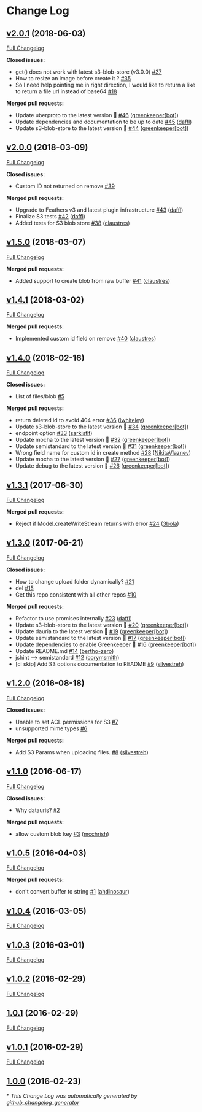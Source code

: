 # Change Log

## [v2.0.1](https://github.com/feathersjs-ecosystem/feathers-blob/tree/v2.0.1) (2018-06-03)
[Full Changelog](https://github.com/feathersjs-ecosystem/feathers-blob/compare/v2.0.0...v2.0.1)

**Closed issues:**

- get\(\) does not work with latest s3-blob-store \(v3.0.0\) [\#37](https://github.com/feathersjs-ecosystem/feathers-blob/issues/37)
- How to resize an image before create it ?  [\#35](https://github.com/feathersjs-ecosystem/feathers-blob/issues/35)
- So I need help pointing me in right direction, I would like to return a like to return a file url instead of base64 [\#18](https://github.com/feathersjs-ecosystem/feathers-blob/issues/18)

**Merged pull requests:**

- Update uberproto to the latest version 🚀 [\#46](https://github.com/feathersjs-ecosystem/feathers-blob/pull/46) ([greenkeeper[bot]](https://github.com/apps/greenkeeper))
- Update dependencies and documentation to be up to date [\#45](https://github.com/feathersjs-ecosystem/feathers-blob/pull/45) ([daffl](https://github.com/daffl))
- Update s3-blob-store to the latest version 🚀 [\#44](https://github.com/feathersjs-ecosystem/feathers-blob/pull/44) ([greenkeeper[bot]](https://github.com/apps/greenkeeper))

## [v2.0.0](https://github.com/feathersjs-ecosystem/feathers-blob/tree/v2.0.0) (2018-03-09)
[Full Changelog](https://github.com/feathersjs-ecosystem/feathers-blob/compare/v1.5.0...v2.0.0)

**Closed issues:**

- Custom ID not returned on remove [\#39](https://github.com/feathersjs-ecosystem/feathers-blob/issues/39)

**Merged pull requests:**

- Upgrade to Feathers v3 and latest plugin infrastructure [\#43](https://github.com/feathersjs-ecosystem/feathers-blob/pull/43) ([daffl](https://github.com/daffl))
- Finalize S3 tests [\#42](https://github.com/feathersjs-ecosystem/feathers-blob/pull/42) ([daffl](https://github.com/daffl))
- Added tests for S3 blob store [\#38](https://github.com/feathersjs-ecosystem/feathers-blob/pull/38) ([claustres](https://github.com/claustres))

## [v1.5.0](https://github.com/feathersjs-ecosystem/feathers-blob/tree/v1.5.0) (2018-03-07)
[Full Changelog](https://github.com/feathersjs-ecosystem/feathers-blob/compare/v1.4.1...v1.5.0)

**Merged pull requests:**

- Added support to create blob from raw buffer [\#41](https://github.com/feathersjs-ecosystem/feathers-blob/pull/41) ([claustres](https://github.com/claustres))

## [v1.4.1](https://github.com/feathersjs-ecosystem/feathers-blob/tree/v1.4.1) (2018-03-02)
[Full Changelog](https://github.com/feathersjs-ecosystem/feathers-blob/compare/v1.4.0...v1.4.1)

**Merged pull requests:**

- Implemented custom id field on remove [\#40](https://github.com/feathersjs-ecosystem/feathers-blob/pull/40) ([claustres](https://github.com/claustres))

## [v1.4.0](https://github.com/feathersjs-ecosystem/feathers-blob/tree/v1.4.0) (2018-02-16)
[Full Changelog](https://github.com/feathersjs-ecosystem/feathers-blob/compare/v1.3.1...v1.4.0)

**Closed issues:**

- List of files/blob [\#5](https://github.com/feathersjs-ecosystem/feathers-blob/issues/5)

**Merged pull requests:**

- return deleted id to avoid 404 error [\#36](https://github.com/feathersjs-ecosystem/feathers-blob/pull/36) ([lwhiteley](https://github.com/lwhiteley))
- Update s3-blob-store to the latest version 🚀 [\#34](https://github.com/feathersjs-ecosystem/feathers-blob/pull/34) ([greenkeeper[bot]](https://github.com/apps/greenkeeper))
- endpoint option [\#33](https://github.com/feathersjs-ecosystem/feathers-blob/pull/33) ([sarkistlt](https://github.com/sarkistlt))
- Update mocha to the latest version 🚀 [\#32](https://github.com/feathersjs-ecosystem/feathers-blob/pull/32) ([greenkeeper[bot]](https://github.com/apps/greenkeeper))
- Update semistandard to the latest version 🚀 [\#31](https://github.com/feathersjs-ecosystem/feathers-blob/pull/31) ([greenkeeper[bot]](https://github.com/apps/greenkeeper))
- Wrong field name for custom id in create method [\#28](https://github.com/feathersjs-ecosystem/feathers-blob/pull/28) ([NikitaVlaznev](https://github.com/NikitaVlaznev))
- Update mocha to the latest version 🚀 [\#27](https://github.com/feathersjs-ecosystem/feathers-blob/pull/27) ([greenkeeper[bot]](https://github.com/apps/greenkeeper))
- Update debug to the latest version 🚀 [\#26](https://github.com/feathersjs-ecosystem/feathers-blob/pull/26) ([greenkeeper[bot]](https://github.com/apps/greenkeeper))

## [v1.3.1](https://github.com/feathersjs-ecosystem/feathers-blob/tree/v1.3.1) (2017-06-30)
[Full Changelog](https://github.com/feathersjs-ecosystem/feathers-blob/compare/v1.3.0...v1.3.1)

**Merged pull requests:**

- Reject if Model.createWriteStream returns with error [\#24](https://github.com/feathersjs-ecosystem/feathers-blob/pull/24) ([3bola](https://github.com/3bola))

## [v1.3.0](https://github.com/feathersjs-ecosystem/feathers-blob/tree/v1.3.0) (2017-06-21)
[Full Changelog](https://github.com/feathersjs-ecosystem/feathers-blob/compare/v1.2.0...v1.3.0)

**Closed issues:**

- How to change upload folder dynamically? [\#21](https://github.com/feathersjs-ecosystem/feathers-blob/issues/21)
- del [\#15](https://github.com/feathersjs-ecosystem/feathers-blob/issues/15)
- Get this repo consistent with all other repos [\#10](https://github.com/feathersjs-ecosystem/feathers-blob/issues/10)

**Merged pull requests:**

- Refactor to use promises internally [\#23](https://github.com/feathersjs-ecosystem/feathers-blob/pull/23) ([daffl](https://github.com/daffl))
- Update s3-blob-store to the latest version 🚀 [\#20](https://github.com/feathersjs-ecosystem/feathers-blob/pull/20) ([greenkeeper[bot]](https://github.com/apps/greenkeeper))
- Update dauria to the latest version 🚀 [\#19](https://github.com/feathersjs-ecosystem/feathers-blob/pull/19) ([greenkeeper[bot]](https://github.com/apps/greenkeeper))
- Update semistandard to the latest version 🚀 [\#17](https://github.com/feathersjs-ecosystem/feathers-blob/pull/17) ([greenkeeper[bot]](https://github.com/apps/greenkeeper))
- Update dependencies to enable Greenkeeper 🌴 [\#16](https://github.com/feathersjs-ecosystem/feathers-blob/pull/16) ([greenkeeper[bot]](https://github.com/apps/greenkeeper))
- Update README.md [\#14](https://github.com/feathersjs-ecosystem/feathers-blob/pull/14) ([bertho-zero](https://github.com/bertho-zero))
- jshint —\> semistandard [\#12](https://github.com/feathersjs-ecosystem/feathers-blob/pull/12) ([corymsmith](https://github.com/corymsmith))
- \[ci skip\] Add S3 options documentation to README [\#9](https://github.com/feathersjs-ecosystem/feathers-blob/pull/9) ([silvestreh](https://github.com/silvestreh))

## [v1.2.0](https://github.com/feathersjs-ecosystem/feathers-blob/tree/v1.2.0) (2016-08-18)
[Full Changelog](https://github.com/feathersjs-ecosystem/feathers-blob/compare/v1.1.0...v1.2.0)

**Closed issues:**

- Unable to set ACL permissions for S3 [\#7](https://github.com/feathersjs-ecosystem/feathers-blob/issues/7)
- unsupported mime types [\#6](https://github.com/feathersjs-ecosystem/feathers-blob/issues/6)

**Merged pull requests:**

- Add S3 Params when uploading files. [\#8](https://github.com/feathersjs-ecosystem/feathers-blob/pull/8) ([silvestreh](https://github.com/silvestreh))

## [v1.1.0](https://github.com/feathersjs-ecosystem/feathers-blob/tree/v1.1.0) (2016-06-17)
[Full Changelog](https://github.com/feathersjs-ecosystem/feathers-blob/compare/v1.0.5...v1.1.0)

**Closed issues:**

- Why datauris? [\#2](https://github.com/feathersjs-ecosystem/feathers-blob/issues/2)

**Merged pull requests:**

- allow custom blob key [\#3](https://github.com/feathersjs-ecosystem/feathers-blob/pull/3) ([mcchrish](https://github.com/mcchrish))

## [v1.0.5](https://github.com/feathersjs-ecosystem/feathers-blob/tree/v1.0.5) (2016-04-03)
[Full Changelog](https://github.com/feathersjs-ecosystem/feathers-blob/compare/v1.0.4...v1.0.5)

**Merged pull requests:**

- don't convert buffer to string [\#1](https://github.com/feathersjs-ecosystem/feathers-blob/pull/1) ([ahdinosaur](https://github.com/ahdinosaur))

## [v1.0.4](https://github.com/feathersjs-ecosystem/feathers-blob/tree/v1.0.4) (2016-03-05)
[Full Changelog](https://github.com/feathersjs-ecosystem/feathers-blob/compare/v1.0.3...v1.0.4)

## [v1.0.3](https://github.com/feathersjs-ecosystem/feathers-blob/tree/v1.0.3) (2016-03-01)
[Full Changelog](https://github.com/feathersjs-ecosystem/feathers-blob/compare/v1.0.2...v1.0.3)

## [v1.0.2](https://github.com/feathersjs-ecosystem/feathers-blob/tree/v1.0.2) (2016-02-29)
[Full Changelog](https://github.com/feathersjs-ecosystem/feathers-blob/compare/1.0.1...v1.0.2)

## [1.0.1](https://github.com/feathersjs-ecosystem/feathers-blob/tree/1.0.1) (2016-02-29)
[Full Changelog](https://github.com/feathersjs-ecosystem/feathers-blob/compare/v1.0.1...1.0.1)

## [v1.0.1](https://github.com/feathersjs-ecosystem/feathers-blob/tree/v1.0.1) (2016-02-29)
[Full Changelog](https://github.com/feathersjs-ecosystem/feathers-blob/compare/1.0.0...v1.0.1)

## [1.0.0](https://github.com/feathersjs-ecosystem/feathers-blob/tree/1.0.0) (2016-02-23)


\* *This Change Log was automatically generated by [github_changelog_generator](https://github.com/skywinder/Github-Changelog-Generator)*
